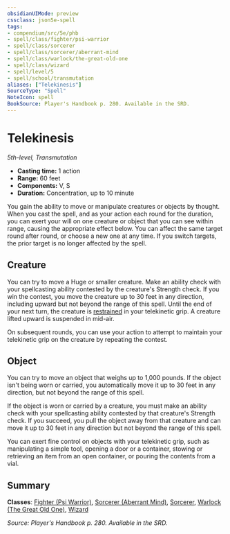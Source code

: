 ```yaml
---
obsidianUIMode: preview
cssclass: json5e-spell
tags:
- compendium/src/5e/phb
- spell/class/fighter/psi-warrior
- spell/class/sorcerer
- spell/class/sorcerer/aberrant-mind
- spell/class/warlock/the-great-old-one
- spell/class/wizard
- spell/level/5
- spell/school/transmutation
aliases: ["Telekinesis"]
SourceType: "Spell"
NoteIcon: spell
BookSource: Player's Handbook p. 280. Available in the SRD.
---
```

# Telekinesis
*5th-level, Transmutation*  

- **Casting time:** 1 action
- **Range:** 60 feet
- **Components:** V, S
- **Duration:** Concentration, up to 10 minute

You gain the ability to move or manipulate creatures or objects by thought. When you cast the spell, and as your action each round for the duration, you can exert your will on one creature or object that you can see within range, causing the appropriate effect below. You can affect the same target round after round, or choose a new one at any time. If you switch targets, the prior target is no longer affected by the spell.

## Creature

You can try to move a Huge or smaller creature. Make an ability check with your spellcasting ability contested by the creature's Strength check. If you win the contest, you move the creature up to 30 feet in any direction, including upward but not beyond the range of this spell. Until the end of your next turn, the creature is [restrained](/2-Mechanics/CLI/rules/conditions.md#restrained) in your telekinetic grip. A creature lifted upward is suspended in mid-air.

On subsequent rounds, you can use your action to attempt to maintain your telekinetic grip on the creature by repeating the contest.

## Object

You can try to move an object that weighs up to 1,000 pounds. If the object isn't being worn or carried, you automatically move it up to 30 feet in any direction, but not beyond the range of this spell.

If the object is worn or carried by a creature, you must make an ability check with your spellcasting ability contested by that creature's Strength check. If you succeed, you pull the object away from that creature and can move it up to 30 feet in any direction but not beyond the range of this spell.

You can exert fine control on objects with your telekinetic grip, such as manipulating a simple tool, opening a door or a container, stowing or retrieving an item from an open container, or pouring the contents from a vial.

## Summary

**Classes**: [Fighter (Psi Warrior)](/2-Mechanics/CLI/classes/fighter-psi-warrior-tce.md), [Sorcerer (Aberrant Mind)](/2-Mechanics/CLI/classes/sorcerer-aberrant-mind-tce.md), [Sorcerer](/2-Mechanics/CLI/classes/sorcerer.md), [Warlock (The Great Old One)](/2-Mechanics/CLI/classes/warlock-the-great-old-one.md), [Wizard](/2-Mechanics/CLI/classes/wizard.md)

*Source: Player's Handbook p. 280. Available in the SRD.*